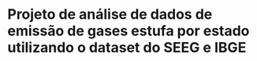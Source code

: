 # Projeto de análise de dados de emissão de gases estufa por estado utilizando o dataset do SEEG e IBGE
